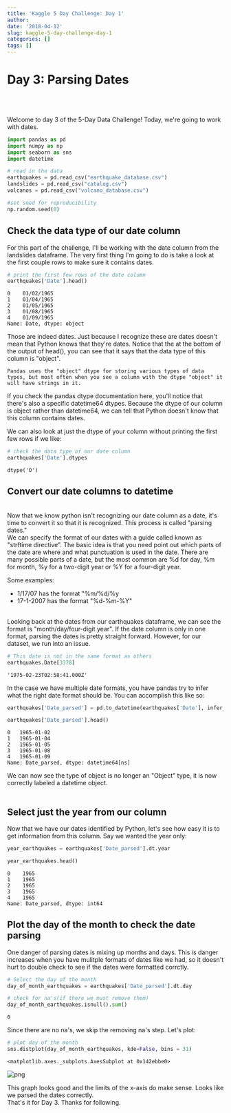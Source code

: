 ```yaml
---
title: 'Kaggle 5 Day Challenge: Day 1'
author: 
date: '2018-04-12'
slug: kaggle-5-day-challenge-day-1
categories: []
tags: []
---
```



# Day 3: Parsing Dates
<br>
<br>

Welcome to day 3 of the 5-Day Data Challenge! Today, we're going to work with dates.
<br>


```python
import pandas as pd
import numpy as np
import seaborn as sns
import datetime

# read in the data
earthquakes = pd.read_csv("earthquake_database.csv")
landslides = pd.read_csv("catalog.csv")
volcanos = pd.read_csv("volcano_database.csv")

#set seed for reproducibility
np.random.seed(0)
```


## Check the data type of our date column

For this part of the challenge, I'll be working with the date column from the landslides dataframe. The very first thing I'm going to do is take a look at the first couple rows to make sure it contains dates.



```python
# print the first few rows of the date column
earthquakes['Date'].head()
```




    0    01/02/1965
    1    01/04/1965
    2    01/05/1965
    3    01/08/1965
    4    01/09/1965
    Name: Date, dtype: object





Those are indeed dates. Just because I recognize these are dates doesn't mean that Python knows that they're dates. Notice that the at the bottom of the output of head(), you can see that it says that the data type of this column is "object".

    Pandas uses the "object" dtype for storing various types of data types, but most often when you see a column with the dtype "object" it will have strings in it.

If you check the pandas dtype documentation here, you'll notice that there's also a specific datetime64 dtypes. Because the dtype of our column is object rather than datetime64, we can tell that Python doesn't know that this column contains dates.

We can also look at just the dtype of your column without printing the first few rows if we like:



```python
# check the data type of our date column
earthquakes['Date'].dtypes
```




    dtype('O')



## Convert our date columns to datetime
<br>
Now that we know python isn't recognizing our date column as a date, it's time to convert it so that it is recognized. This process is called "parsing dates."
<br>
We can specify the format of our dates with a guide called known as "strftime directive". The basic idea is that you need point out which parts of the date are where and what punctuation is used in the date. There are many possible parts of a date, but the most common are %d for day, %m for month, %y for a two-digit year or %Y for a four-digit year.

Some examples:
- 1/17/07 has the format "%m/%d/%y
- 17-1-2007 has the format "%d-%m-%Y"

<br> 
Looking back at the dates from our earthquakes dataframe, we can see the format is "month/day/four-digit year". If the date column is only in one format, parsing the dates is pretty straight forward. However, for our dataset, we run into an issue.


```python
# This date is not in the same format as others
earthquakes.Date[3378]
```




    '1975-02-23T02:58:41.000Z'



In the case we have multiple date formats, you have pandas try to infer what the right date format should be. You can accomplish this like so:



```python
earthquakes['Date_parsed'] = pd.to_datetime(earthquakes['Date'], infer_datetime_format= True)

```


```python
earthquakes['Date_parsed'].head()
```




    0   1965-01-02
    1   1965-01-04
    2   1965-01-05
    3   1965-01-08
    4   1965-01-09
    Name: Date_parsed, dtype: datetime64[ns]



We can now see the type of object is no longer an "Object" type, it is now correctly labeled a datetime object.
<br>
<br>
## Select just the year from our column
Now that we have our dates identified by Python, let's see how easy it is to get information from this column. Say we wanted the year only:


```python
year_earthquakes = earthquakes['Date_parsed'].dt.year
```


```python
year_earthquakes.head()
```




    0    1965
    1    1965
    2    1965
    3    1965
    4    1965
    Name: Date_parsed, dtype: int64



 ## Plot the day of the month to check the date parsing
 One danger of parsing dates is mixing up months and days. This is danger increases when you have mulitple formats of dates like we had, so it doesn't hurt to double check to see if the dates were formatted corrctly.


```python
# Select the day of the month
day_of_month_earthquakes = earthquakes['Date_parsed'].dt.day

# check for na's(if there we must remove them)
day_of_month_earthquakes.isnull().sum()


```




    0



Since there are no na's, we skip the removing na's step.
Let's plot:


```python
# plot day of the month
sns.distplot(day_of_month_earthquakes, kde=False, bins = 31)
```




    <matplotlib.axes._subplots.AxesSubplot at 0x142ebbe0>




![png](C:/Users/Joey/Downloads/kaggle_clean/day3/image1.png)


This graph looks good and the limits of the x-axis do make sense. Looks like we parsed the dates correctly.
<br>
That's it for Day 3. Thanks for following.
